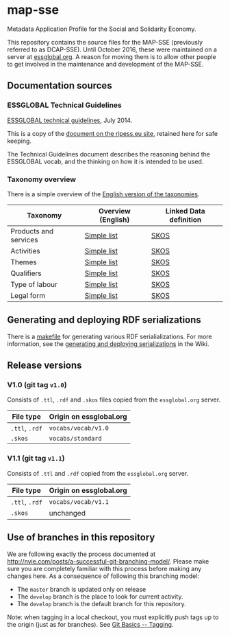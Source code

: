 # map-sse
Metadata Application Profile for the Social and Solidarity Economy.

This repository contains the source files for the MAP-SSE (previously referred to as DCAP-SSE). Until October 2016, these were maintained on a server at [essglobal.org](http://essglobal.org/dcap-sse/). A reason for moving them is to allow other people to get involved in the maintenance and development of the MAP-SSE.

## Documentation sources

### ESSGLOBAL Technical Guidelines

[ESSGLOBAL technical guidelines](doc/2014-07-ESSglobal_interop_guidelines.pdf), July 2014.

This is a copy of the [document on the ripess.eu site](http://ripess.eu/wp-content/uploads/2014/07/ESSglobal_interop_guidelines.pdf), retained here for safe keeping.

The Technical Guidelines document describes the reasoning behind the ESSGLOBAL vocab, and the thinking on how it is intended to be used.

### Taxonomy overview

There is a simple overview of the [English version of the taxonomies](viewers/views).

| Taxonomy | Overview (English) | Linked Data definition |
| -------- | ------------------ | --------------- |
| Products and services | [Simple list](viewers/views/products-services.md) | [SKOS](vocabs/standard/products-services.skos) |
| Activities | [Simple list](viewers/views/activities.md) | [SKOS](vocabs/standard/activities.skos) |
| Themes | [Simple list](viewers/views/themes.md) | [SKOS](vocabs/standard/themes.skos) |
| Qualifiers | [Simple list](viewers/views/qualifiers.md) | [SKOS](vocabs/standard/qualifiers.skos) |
| Type of labour | [Simple list](viewers/views/type-of-labour.md) | [SKOS](vocabs/standard/type-of-labour.skos) |
| Legal form | [Simple list](viewers/views/legal-form.md) | [SKOS](vocabs/standard/legal-form.skos) |




## Generating and deploying RDF serializations

There is a [makefile](generators/Makefile) for generating various RDF serialializations.
For more information, see the [generating and deploying serializations](https://github.com/essglobal-linked-open-data/map-sse/wiki/Generating-and-deploying-serializations) in the Wiki.

## Release versions

### V1.0 (git tag `v1.0`)

Consists of `.ttl`, `.rdf` and `.skos` files copied from the `essglobal.org` server.

| File type | Origin on essglobal.org |
| --------- | ----------------------- |
| `.ttl`, `.rdf` | `vocabs/vocab/v1.0` |
| `.skos` | `vocabs/standard` |

### V1.1 (git tag `v1.1`)

Consists of `.ttl` and `.rdf` copied from the `essglobal.org` server.

| File type | Origin on essglobal.org |
| --------- | ----------------------- |
| `.ttl`, `.rdf` | `vocabs/vocab/v1.1` |
| `.skos` | unchanged |

## Use of branches in this repository

We are following exactly the process documented at http://nvie.com/posts/a-successful-git-branching-model/. Please make sure you are completely familiar with this process before making any changes here. As a consequence of following this branching model:

  - The `master` branch is updated only on release
  - The `develop` branch is the place to look for current activity.
  - The `develop` branch is the default branch for this repository.

Note: when tagging in a local checkout, you must explicitly push tags up to the origin (just as for branches). See [Git Basics -- Tagging](https://git-scm.com/book/en/v2/Git-Basics-Tagging).
